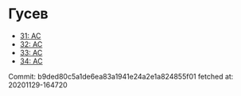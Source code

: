 # Гусев
- [31: AC](31.md)
- [32: AC](32.md)
- [33: AC](33.md)
- [34: AC](34.md)

Commit: b9ded80c5a1de6ea83a1941e24a2e1a824855f01
 fetched at: 20201129-164720
